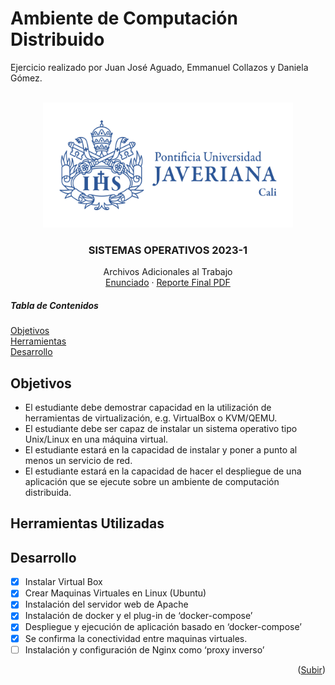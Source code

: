 # Ambiente de Computación Distribuido
Ejercicio realizado por Juan José Aguado, Emmanuel Collazos y Daniela Gómez.
<a name="readme-top"></a>
<!-- LOGO -->
<br />
<div align="center">
  <a href="imagenes/logo horizontal.png">
    <img src="imagenes/logo horizontal.png" alt="LogoJaveriaa" width="400" height="200">
  </a>

  <h3 align="center">SISTEMAS OPERATIVOS  2023-1</h3>

  <p align="center">
    Archivos Adicionales al Trabajo
    <br />
    <a href="Instrucciones.pdf">Enunciado</a>
    ·
    <a href="https://github.com/othneildrew/Best-README-Template/issues">Reporte Final PDF</a>
  </p>
</div>

##### Tabla de Contenidos
[Objetivos](#objet)  
[Herramientas](#her)  
[Desarrollo](#des)  



<!-- OBJETIVOS -->
## Objetivos 
<a name="objet"></a>

* El estudiante debe demostrar capacidad en la utilización de herramientas de virtualización, e.g. VirtualBox o KVM/QEMU.
* El estudiante debe ser capaz de instalar un sistema operativo tipo Unix/Linux en una máquina virtual.
* El estudiante estará en la capacidad de instalar y poner a punto al menos un servicio de red.
* El estudiante estará en la capacidad de hacer el despliegue de una aplicación que se ejecute sobre un ambiente de computación distribuida.

## Herramientas Utilizadas
<a name="her"></a>



<!-- ROADMAP -->
## Desarrollo
<a name="des"></a>

- [x] Instalar Virtual Box
- [x] Crear Maquinas Virtuales en Linux (Ubuntu)
- [x] Instalación del servidor web de Apache
- [x] Instalación de docker y el plug-in de ‘docker-compose’
- [x] Despliegue y ejecución de aplicación basado en ‘docker-compose’
- [x] Se confirma la conectividad entre maquinas virtuales.
- [ ] Instalación y configuración de Nginx como ‘proxy inverso’

<p align="right">(<a href="#readme-top">Subir</a>)</p>
